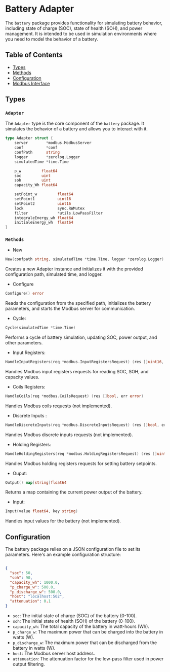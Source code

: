 # Battery Adapter

The `battery` package provides functionality for simulating battery behavior, including state of charge (SOC), state of health (SOH), and power management. It is intended to be used in simulation environments where you need to model the behavior of a battery.

## Table of Contents
- [Types](#Types)
- [Methods](#Methods)
- [Configuration](#Configuration)
- [Modbus Interface](./Interface.md)

## Types
### `Adapter`

The `Adapter` type is the core component of the `battery` package. It simulates the behavior of a battery and allows you to interact with it.

```go
type Adapter struct {
	server        *modbus.ModbusServer
	conf          *conf
	confPath      string
	logger        *zerolog.Logger
	simulatedTime *time.Time

	p_w         float64
	soc         uint
	soh         uint
	capacity_Wh float64

	setPoint_w         float64
	setPoint1          uint16
	setPoint2          uint16
	lock               sync.RWMutex
	filter             *utils.LowPassFilter
	integraleEnergy_wh float64
	initialeEnergy_wh  float64
}
```
### `Methods`
- New
```go
New(confpath string, simulatedTime *time.Time, logger *zerolog.Logger) *Adapter
```
Creates a new Adapter instance and initializes it with the provided configuration path, simulated time, and logger.
- Configure
```go 
Configure() error
````
Reads the configuration from the specified path, initializes the battery parameters, and starts the Modbus server for communication.

- Cycle:
```go
Cycle(simulatedTime *time.Time)
````
Performs a cycle of battery simulation, updating SOC, power output, and other parameters.
- Input Registers: 
```go
HandleInputRegisters(req *modbus.InputRegistersRequest) (res []uint16, err error)
````
Handles Modbus input registers requests for reading SOC, SOH, and capacity values.
- Coils Registers: 
```go
HandleCoils(req *modbus.CoilsRequest) (res []bool, err error)
````
Handles Modbus coils requests (not implemented).

- Discrete Inputs : 
```go
HandleDiscreteInputs(req *modbus.DiscreteInputsRequest) (res []bool, err error)
```
Handles Modbus discrete inputs requests (not implemented).

- Holding Registers:
```go
HandleHoldingRegisters(req *modbus.HoldingRegistersRequest) (res []uint16, err error)
```
Handles Modbus holding registers requests for setting battery setpoints.

- Ouput:
```go
Output() map[string]float64
```
Returns a map containing the current power output of the battery.
- Input:
```go
Input(value float64, key string)
```
Handles input values for the battery (not implemented).

## Configuration
The battery package relies on a JSON configuration file to set its parameters. Here's an example configuration structure:

```json

{
  "soc": 50,
  "soh": 90,
  "capacity_wh": 1000.0,
  "p_charge_w": 500.0,
  "p_discharge_w": 500.0,
  "host": "localhost:502",
  "attenuation": 0.1
}
```
- `soc`: The initial state of charge (SOC) of the battery (0-100).
- `soh`: The initial state of health (SOH) of the battery (0-100).
- `capacity_wh`: The total capacity of the battery in watt-hours (Wh).
- `p_charge_w`: The maximum power that can be charged into the battery in watts (W).
- `p_discharge_w`: The maximum power that can be discharged from the battery in watts (W).
- `host`: The Modbus server host address.
- `attenuation`: The attenuation factor for the low-pass filter used in power output filtering.
